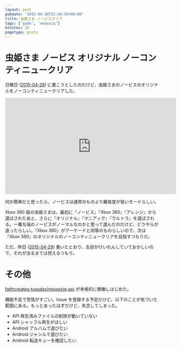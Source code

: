 ```yaml
---
layout: post
pubdate: "2015-04-30T23:46:50+09:00"
title: 虫姫さま ノービスクリア
tags: ['game', 'meowziq']
minutes: 16
pagetype: posts
---
```

# 虫姫さま ノービス オリジナル ノーコンティニュークリア

日曜日 ([2015-04-26][]) に書こうとしたのだけど、虫姫さまのノービスのオリジナルをノーコンティニュークリアした。

<iframe width="560" height="315" src="https://www.youtube.com/embed/CMO3MGfhsc0" frameborder="0" allowfullscreen></iframe>

何か簡単だと思ったら、ノービスは通常のものより難易度が低いモードらしい。

Xbox 360 版の虫姫さまは、最初に『ノービス』『Xbox 360』『アレンジ』から選ばされたあと、さらに『オリジナル』『マニアック』『ウルトラ』を選ばされる。一番左端のノービスがノーマルなのかと思って選んだのだけど、どうやらが違ったらしい。『Xbox 360』がアーケードと同等のものらしいので、次は『Xbox 360』のオリジナルのノーコンティニュークリアを目指すつもりだ。

ただ、昨日 ([2015-04-29][]) 書いたとおり、左目がけいれんしていておかしいので、それが治るまでは控えるつもり。

# その他

[faithcreates-tuesday/meowziq-api][] が本格的に稼働しはじめた。

機能不足で苦情がすごい。Issue を登録する予定だけど、以下のことが気づいた範囲にある。もっとあったはずだけど、失念してしまった。

- API 再生済みファイルの削除が動いていない
- API シャッフル再生がほしい
- Android アルバムで選びたい
- Android ジャンルで選びたい
- Android 転送キューを確認したい

[faithcreates-tuesday/meowziq-api]: https://github.com/faithcreates-tuesday/meowziq-api
[2015-04-26]: http://blog.bouzuya.net/2015/04/26/
[2015-04-29]: http://blog.bouzuya.net/2015/04/29/
